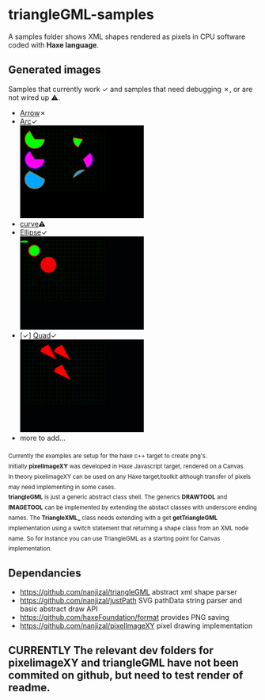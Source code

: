 # triangleGML-samples
A samples folder shows XML shapes rendered as pixels in CPU software coded with **Haxe language**.
  
## Generated images
Samples that currently work &check; and samples that need debugging &cross;, or are not wired up &#9888;.
- [Arrow](generatedImages/arc.png)&cross;  
- [Arc](generatedImages/arc.png)&check;  
    <img src="generatedImages/arc.png" width="250"/>
- [curve](generatedImages/curve.png)&#9888; 
- [Ellipse](generatedImages/ellipse.png)&check;    
    <img src="generatedImages/ellipse.png" width="250"/>
- [&check;] [Quad](generatedImages/quad.png)&check;    
    <img src="generatedImages/quad.png" width="250"/>
- more to add...

<sub>Currently the examples are setup for the haxe c++ target to create png's.</sub>    
<sub>Initially **pixelImageXY** was developed in Haxe Javascript target, rendered on a Canvas.</sub>     
<sub>In theory pixelimageXY can be used on any Haxe target/toolkit although transfer of pixels may need implementing in some cases.</sub>  
<sub>**triangleGML** is just a generic abstract class shell. The generics **DRAWTOOL** and **IMAGETOOL** can be implemented by extending the abstact classes with underscore ending names. The **TriangleXML_** class needs extending with a get **getTriangleGML** implementation using a switch statement that returning a shape class from an XML node name. So for instance you can use TriangleGML as a starting point for Canvas implementation.</sub>
 
## Dependancies
- https://github.com/nanjizal/triangleGML abstract xml shape parser
- https://github.com/nanjizal/justPath SVG pathData string parser and basic abstract draw API 
- https://github.com/haxeFoundation/format provides PNG saving
- https://github.com/nanjizal/pixelImageXY pixel drawing implementation
  

## **CURRENTLY The relevant dev folders for pixelimageXY and triangleGML have not been commited on github, but need to test render of readme.**